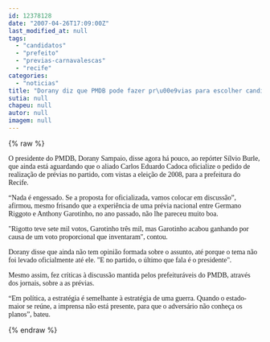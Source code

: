 ```yaml
---
id: 12378128
date: "2007-04-26T17:09:00Z"
last_modified_at: null
tags:
  - "candidatos"
  - "prefeito"
  - "previas-carnavalescas"
  - "recife"
categories:
  - "noticias"
title: "Dorany diz que PMDB pode fazer pr\u00e9vias para escolher candidato a prefeito do Recife"
sutia: null
chapeu: null
autor: null
imagem: null
---
```

{% raw %}
<p><p><font face=\"Verdana\">O presidente do PMDB, Dorany Sampaio, disse agora h&aacute; pouco, ao rep&oacute;rter S&iacute;lvio Burle, que ainda est&aacute; aguardando que o aliado Carlos Eduardo Cadoca oficialize o pedido de realiza&ccedil;&atilde;o de pr&eacute;vias no partido, com vistas a elei&ccedil;&atilde;o de 2008, para a prefeitura do Recife.</font></p></p>
<p><p><font face=\"Verdana\">&ldquo;Nada &eacute; engessado. Se a proposta for oficializada, vamos colocar em discuss&atilde;o&rdquo;, afirmou, mesmo frisando que a experi&ecirc;ncia de uma pr&eacute;via nacional entre&nbsp;Germano Riggoto e Anthony Garotinho, no ano passado, n&atilde;o lhe pareceu muito boa. </font></p></p>
<p><p><font face=\"Verdana\">&quot;Rigotto teve sete mil votos, Garotinho tr&ecirc;s mil, mas Garotinho acabou ganhando por causa de um voto proporcional que inventaram&quot;, contou. </font></p></p>
<p><p><font face=\"Verdana\">Dorany&nbsp;disse que ainda n&atilde;o tem opini&atilde;o formada sobre o assunto, at&eacute; porque o tema n&atilde;o foi levado oficialmente at&eacute; ele. &quot;E no partido, o &uacute;ltimo que fala &eacute; o presidente&quot;.</font></p></p>
<p><p><font face=\"Verdana\">Mesmo assim, fez cr&iacute;ticas &agrave; discuss&atilde;o mantida pelos prefeitur&aacute;veis do PMDB, atrav&eacute;s dos jornais, sobre a as pr&eacute;vias.</font></p></p>
<p><p><font face=\"Verdana\">&ldquo;Em pol&iacute;tica, a estrat&eacute;gia &eacute; semelhante &agrave; estrat&eacute;gia de uma guerra. Quando o estado-maior se re&uacute;ne, a imprensa n&atilde;o est&aacute; presente, para que o advers&aacute;rio n&atilde;o conhe&ccedil;a os planos&rdquo;, bateu.</font></p> </p>
{% endraw %}
